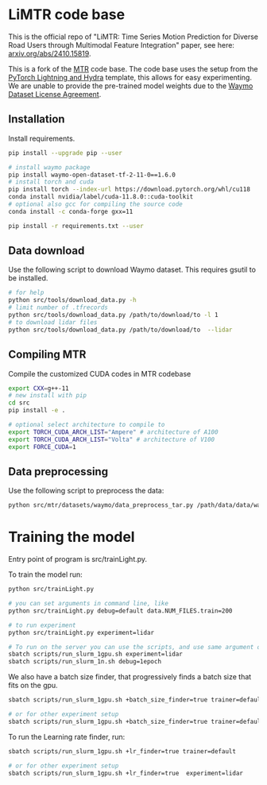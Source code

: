 # LiMTR code base

This is the official repo of "LiMTR: Time Series Motion Prediction for Diverse Road Users through Multimodal Feature Integration" paper, see here: [arxiv.org/abs/2410.15819](https://arxiv.org/abs/2410.15819).

This is a fork of the [MTR](https://github.com/sshaoshuai/MTR) code base.
The code base uses the setup from the [PyTorch Lightning and Hydra](https://github.com/ashleve/lightning-hydra-template) template, this allows for easy experimenting. We are unable to provide the pre-trained model weights due to the [Waymo Dataset License Agreement](https://waymo.com/open/terms/). 

## Installation

Install requirements.

```bash
pip install --upgrade pip --user

# install waymo package
pip install waymo-open-dataset-tf-2-11-0==1.6.0
# install torch and cuda
pip install torch --index-url https://download.pytorch.org/whl/cu118
conda install nvidia/label/cuda-11.8.0::cuda-toolkit
# optional also gcc for compiling the source code
conda install -c conda-forge gxx=11

pip install -r requirements.txt --user
```

## Data download

Use the following script to download Waymo dataset.
This requires gsutil to be installed.

```bash
# for help
python src/tools/download_data.py -h
# limit number of .tfrecords
python src/tools/download_data.py /path/to/download/to -l 1
# to download lidar files
python src/tools/download_data.py /path/to/download/to  --lidar
```

## Compiling MTR

Compile the customized CUDA codes in MTR codebase

```bash
export CXX=g++-11
# new install with pip
cd src
pip install -e .

# optional select architecture to compile to
export TORCH_CUDA_ARCH_LIST="Ampere" # architecture of A100
export TORCH_CUDA_ARCH_LIST="Volta" # architecture of V100
export FORCE_CUDA=1
```

## Data preprocessing

Use the following script to preprocess the data:

```bash
python src/mtr/datasets/waymo/data_preprocess_tar.py /path/data/data/waymo/scenario/  /path/data/data/waymo  -l 1 -n 18
```

# Training the model

Entry point of program is src/trainLight.py.

To train the model run:

```bash
python src/trainLight.py

# you can set arguments in command line, like
python src/trainLight.py debug=default data.NUM_FILES.train=200

# to run experiment
python src/trainLight.py experiment=lidar

# To run on the server you can use the scripts, and use same argument option
sbatch scripts/run_slurm_1gpu.sh experiment=lidar
sbatch scripts/run_slurm_1n.sh debug=1epoch
```

We also have a batch size finder, that progressively finds a batch size that fits on the gpu.

```bash
sbatch scripts/run_slurm_1gpu.sh +batch_size_finder=true trainer=default

# or for other experiment setup
sbatch scripts/run_slurm_1gpu.sh +batch_size_finder=true trainer=default experiment=lidar

```

To run the Learning rate finder, run:

```bash
sbatch scripts/run_slurm_1gpu.sh +lr_finder=true trainer=default

# or for other experiment setup
sbatch scripts/run_slurm_1gpu.sh +lr_finder=true  experiment=lidar
```

